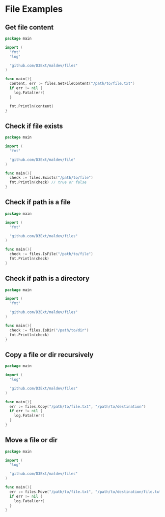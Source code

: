 # File Examples

## Get file content

```go
package main

import (
  "fmt"
  "log"

  "github.com/D3Ext/maldev/files"
)

func main(){
  content, err := files.GetFileContent("/path/to/file.txt")
  if err != nil {
    log.Fatal(err)
  }

  fmt.Println(content)
}
```

## Check if file exists

```go
package main

import (
  "fmt"

  "github.com/D3Ext/maldev/file"
)

func main(){
  check := files.Exists("/path/to/file")
  fmt.Println(check) // true or false
}
```

## Check if path is a file

```go
package main

import (
  "fmt"

  "github.com/D3Ext/maldev/files"
)

func main(){
  check := files.IsFile("/path/to/file")
  fmt.Println(check)
}
```

## Check if path is a directory

```go
package main

import (
  "fmt"

  "github.com/D3Ext/maldev/files"
)

func main(){
  check := files.IsDir("/path/to/dir")
  fmt.Println(check)
}
```

## Copy a file or dir recursively

```go
package main

import (
  "log"

  "github.com/D3Ext/maldev/files"
)

func main(){
  err := files.Copy("/path/to/file.txt", "/path/to/destination")
  if err != nil {
    log.Fatal(err)
  }
}
```

## Move a file or dir

```go
package main

import (
  "log"

  "github.com/D3Ext/maldev/files"
)

func main(){
  err := files.Move("/path/to/file.txt", "/path/to/destination/file.txt")
  if err != nil {
    log.Fatal(err)
  }
}
```



